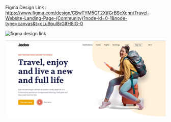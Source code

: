 Figma Design Link : https://www.figma.com/design/CBwTYM5GT2XjfGrBScXenn/Travel-Website-Landing-Page-(Community)?node-id=0-1&node-type=canvas&t=cLu9puI8rGIfH8IG-0

![figma design link](https://www.figma.com/design/CBwTYM5GT2XjfGrBScXenn/Travel-Website-Landing-Page-(Community)?node-id=0-1&node-type=canvas&t=cLu9puI8rGIfH8IG-0)

![site Privew](preview.jpg)
